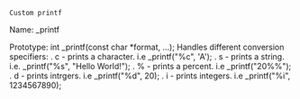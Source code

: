 	Custom printf

Name: _printf

Prototype: int _printf(const char *format, ...);
Handles different conversion specifiers:
. c - prints a character. i.e _printf("%c", 'A');
. s - prints a string. i.e. _printf("%s", "Hello World!");
. % - prints a percent. i.e _printf("20%%");
. d - prints intrgers. i.e _printf("%d", 20);
. i - prints integers. i.e _printf("%i", 1234567890);

